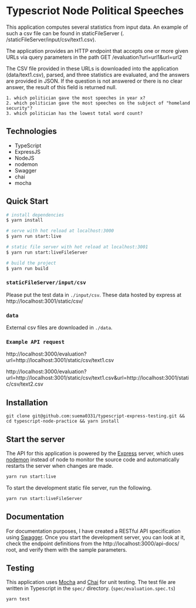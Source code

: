 # Typescriot Node Political Speeches

This application computes several statistics from input data.
An example of such a csv file can be found in staticFileServer (. /staticFileServer/input/csv/text1.csv).

The application provides an HTTP endpoint that accepts one or more given URLs via query parameters in the path
GET /evaluation?url=url1&url=url2

The CSV file provided in these URLs is downloaded into the application (data/text1.csv), parsed, and three statistics are evaluated, and the answers are provided in JSON. If the question is not answered or there is no clear answer, the result of this field is returned null.

```
1. which politician gave the most speeches in year x?
2. which politician gave the most speeches on the subject of "homeland security"?
3. which politician has the lowest total word count?
```

## Technologies

- TypeScript
- ExpressJS
- NodeJS
- nodemon
- Swagger
- chai
- mocha


## Quick Start

```bash
# install dependencies
$ yarn install

# serve with hot reload at localhost:3000
$ yarn run start:live

# static file server with hot reload at localhost:3001
$ yarn run start:liveFileServer

# build the project
$ yarn run build
```

### `staticFileServer/input/csv`

Please put the test data in `./input/csv`. These data hosted by express at http://localhost:3001/static/csv/

### `data`

External csv files are downloaded in `./data`.

### `Example API request`

http://localhost:3000/evaluation?url=http://localhost:3001/static/csv/text1.csv

http://localhost:3000/evaluation?url=http://localhost:3001/static/csv/text1.csv&url=http://localhost:3001/static/csv/text2.csv


## Installation

```
git clone git@github.com:suema0331/typescript-express-testing.git && cd typescript-node-practice && yarn install
```

## Start the server

The API for this application is powered by the [Express](https://expressjs.com/) server, which uses [nodemon](https://nodemon.io/) instead of node to monitor the source code and automatically restarts the server when changes are made.

```bash
yarn run start:live
```

To start the development static file server, run the following.

```bash
yarn run start:liveFileServer
```

## Documentation

For documentation purposes, I have created a RESTful API specification using [Swagger](https://swagger.io/). Once you start the development server, you can look at it, check the endpoint definitions from the http://localhost:3000/api-docs/ root, and verify them with the sample parameters.


## Testing

This application uses [Mocha](https://mochajs.org/) and [Chai](https://www.chaijs.com/) for unit testing. The test file are written in Typescript in the `spec/` directory. (`spec/evaluation.spec.ts`)

```bash
yarn test
```